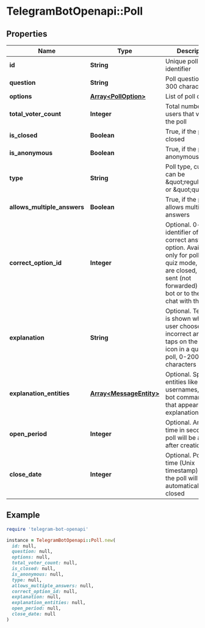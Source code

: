 # TelegramBotOpenapi::Poll

## Properties

| Name | Type | Description | Notes |
| ---- | ---- | ----------- | ----- |
| **id** | **String** | Unique poll identifier |  |
| **question** | **String** | Poll question, 1-300 characters |  |
| **options** | [**Array&lt;PollOption&gt;**](PollOption.md) | List of poll options |  |
| **total_voter_count** | **Integer** | Total number of users that voted in the poll |  |
| **is_closed** | **Boolean** | True, if the poll is closed |  |
| **is_anonymous** | **Boolean** | True, if the poll is anonymous |  |
| **type** | **String** | Poll type, currently can be \&quot;regular\&quot; or \&quot;quiz\&quot; |  |
| **allows_multiple_answers** | **Boolean** | True, if the poll allows multiple answers |  |
| **correct_option_id** | **Integer** | Optional. 0-based identifier of the correct answer option. Available only for polls in the quiz mode, which are closed, or was sent (not forwarded) by the bot or to the private chat with the bot. | [optional] |
| **explanation** | **String** | Optional. Text that is shown when a user chooses an incorrect answer or taps on the lamp icon in a quiz-style poll, 0-200 characters | [optional] |
| **explanation_entities** | [**Array&lt;MessageEntity&gt;**](MessageEntity.md) | Optional. Special entities like usernames, URLs, bot commands, etc. that appear in the explanation | [optional] |
| **open_period** | **Integer** | Optional. Amount of time in seconds the poll will be active after creation | [optional] |
| **close_date** | **Integer** | Optional. Point in time (Unix timestamp) when the poll will be automatically closed | [optional] |

## Example

```ruby
require 'telegram-bot-openapi'

instance = TelegramBotOpenapi::Poll.new(
  id: null,
  question: null,
  options: null,
  total_voter_count: null,
  is_closed: null,
  is_anonymous: null,
  type: null,
  allows_multiple_answers: null,
  correct_option_id: null,
  explanation: null,
  explanation_entities: null,
  open_period: null,
  close_date: null
)
```

